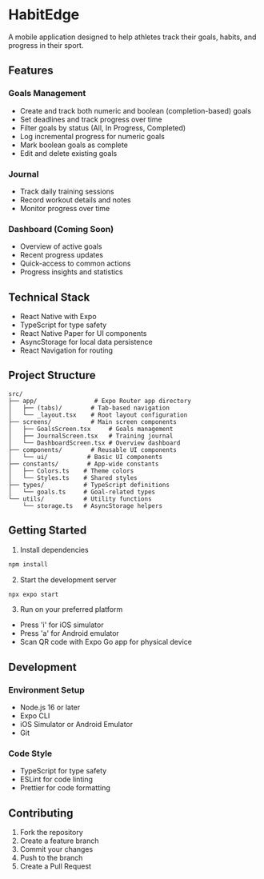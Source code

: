 # HabitEdge

A mobile application designed to help athletes track their goals, habits, and progress in their sport.

## Features

### Goals Management
- Create and track both numeric and boolean (completion-based) goals
- Set deadlines and track progress over time
- Filter goals by status (All, In Progress, Completed)
- Log incremental progress for numeric goals
- Mark boolean goals as complete
- Edit and delete existing goals

### Journal
- Track daily training sessions
- Record workout details and notes
- Monitor progress over time

### Dashboard (Coming Soon)
- Overview of active goals
- Recent progress updates
- Quick-access to common actions
- Progress insights and statistics

## Technical Stack

- React Native with Expo
- TypeScript for type safety
- React Native Paper for UI components
- AsyncStorage for local data persistence
- React Navigation for routing

## Project Structure

```
src/
├── app/                # Expo Router app directory
│   ├── (tabs)/        # Tab-based navigation
│   └── _layout.tsx    # Root layout configuration
├── screens/           # Main screen components
│   ├── GoalsScreen.tsx     # Goals management
│   ├── JournalScreen.tsx   # Training journal
│   └── DashboardScreen.tsx # Overview dashboard
├── components/        # Reusable UI components
│   └── ui/           # Basic UI components
├── constants/        # App-wide constants
│   ├── Colors.ts    # Theme colors
│   └── Styles.ts    # Shared styles
├── types/           # TypeScript definitions
│   └── goals.ts     # Goal-related types
└── utils/           # Utility functions
    └── storage.ts   # AsyncStorage helpers
```

## Getting Started

1. Install dependencies
```bash
npm install
```

2. Start the development server
```bash
npx expo start
```

3. Run on your preferred platform
- Press 'i' for iOS simulator
- Press 'a' for Android emulator
- Scan QR code with Expo Go app for physical device

## Development

### Environment Setup
- Node.js 16 or later
- Expo CLI
- iOS Simulator or Android Emulator
- Git

### Code Style
- TypeScript for type safety
- ESLint for code linting
- Prettier for code formatting

## Contributing

1. Fork the repository
2. Create a feature branch
3. Commit your changes
4. Push to the branch
5. Create a Pull Request
